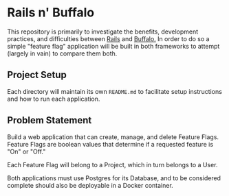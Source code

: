 # Rails n' Buffalo

This repository is primarily to investigate the benefits, development practices, and difficulties between [Rails](https://rubyonrails.org) and [Buffalo.](https://gobuffalo.io/) In order to do so a simple "feature flag" application will be built in both frameworks to attempt (largely in vain) to compare them both.

## Project Setup

Each directory will maintain its own `README.md` to facilitate setup instructions and how to run each application.

## Problem Statement

Build a web application that can create, manage, and delete Feature Flags. Feature Flags are boolean values that determine if a requested feature is "On" or "Off."

Each Feature Flag will belong to a Project, which in turn belongs to a User.

Both applications must use Postgres for its Database, and to be considered complete should also be deployable in a Docker container.
